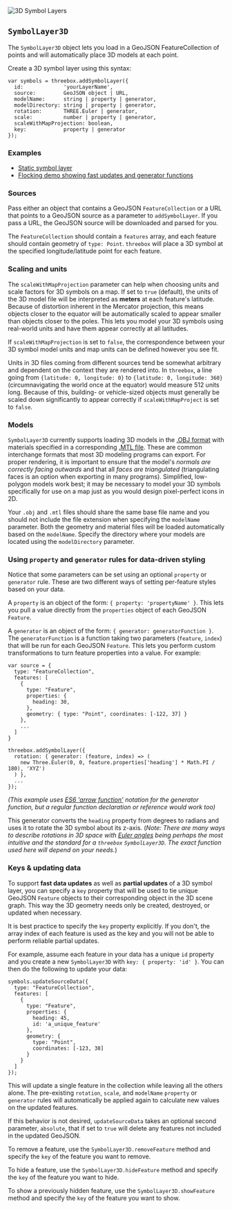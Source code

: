 ![3D Symbol Layers](img/features-3D-symbols.png)

## `SymbolLayer3D`

The `SymbolLayer3D` object lets you load in a GeoJSON FeatureCollection of points and will automatically place 3D models at each point.

Create a 3D symbol layer using this syntax:
```
var symbols = threebox.addSymbolLayer({
  id:             'yourLayerName',
  source:         GeoJSON object | URL,
  modelName:      string | property | generator,
  modelDirectory: string | property | generator,
  rotation:       THREE.Euler | generator,
  scale:          number | property | generator,
  scaleWithMapProjection: boolean,
  key:            property | generator
});
```

### Examples

- [Static symbol layer](../examples/SymbolLayer3D.html)
- [Flocking demo showing fast updates and generator functions](../examples/flocking.html)

### Sources

Pass either an object that contains a GeoJSON `FeatureCollection` or a URL that points to a GeoJSON source as a parameter to `addSymbolLayer`. If you pass a URL, the GeoJSON source will be downloaded and parsed for you.

The `FeatureCollection` should contain a `features` array, and each feature should contain geometry of `type: Point`. `threebox` will place a 3D symbol at the specified longitude/latitude point for each feature.

### Scaling and units

The `scaleWithMapProjection` parameter can help when choosing units and scale factors for 3D symbols on a map. If set to `true` (default), the units of the 3D model file will be interpreted as **meters** at each feature's latitude. Because of distortion inherent in the Mercator projection, this means objects closer to the equator will be automatically scaled to appear smaller than objects closer to the poles. This lets you model your 3D symbols using real-world units and have them appear correctly at all latitudes.

If `scaleWithMapProjection` is set to `false`, the correspondence between your 3D symbol model units and map units can be defined however you see fit.

Units in 3D files coming from different sources tend be somewhat arbitrary and dependent on the context they are rendered into. In `threebox`, a line going from `{latitude: 0, longitude: 0}` to `{latitude: 0, longitude: 360}` (circumnavigating the world once at the equator) would measure 512 units long. Because of this, building- or vehicle-sized objects must generally be scaled down significantly to appear correctly if `scaleWithMapProject` is set to `false`.

### Models

`SymbolLayer3D` currently supports loading 3D models in the [.OBJ format](https://en.wikipedia.org/wiki/Wavefront_.obj_file) with materials specified in a corresponding [.MTL file](https://en.wikipedia.org/wiki/Wavefront_.obj_file#Material_template_library). These are common interchange formats that most 3D modeling programs can export. For proper rendering, it is important to ensure that the model's *normals are correctly facing outwards* and that all *faces are triangulated* (triangulating faces is an option when exporting in many programs). Simplified, low-polygon models work best; it may be necessary to model your 3D symbols specifically for use on a map just as you would design pixel-perfect icons in 2D.

Your `.obj` and `.mtl` files should share the same base file name and you should not include the file extension when specifying the `modelName` parameter. Both the geometry and material files will be loaded automatically based on the `modelName`. Specify the directory where your models are located using the `modelDirectory` parameter.


### Using `property` and `generator` rules for data-driven styling
Notice that some parameters can be set using an optional `property` or `generator` rule. These are two different ways of setting per-feature styles based on your data.

A `property` is an object of the form: `{ property: 'propertyName' }`. This lets you pull a value directly from the `properties` object of each GeoJSON `Feature`.

A `generator` is an object of the form: `{ generator: generatorFunction }`. The `generatorFunction` is a function taking two parameters (`feature`, `index`) that will be run for each GeoJSON `Feature`. This lets you perform custom transformations to turn feature properties into a value. For example:

```
var source = {
  type: "FeatureCollection",
  features: [
    {
      type: "Feature",
      properties: {
        heading: 30,
      },
      geometry: { type: "Point", coordinates: [-122, 37] }
    },
    ...
  ]
}

threebox.addSymbolLayer({
  rotation: { generator: (feature, index) => (
    new Three.Euler(0, 0, feature.properties['heading'] * Math.PI / 180), 'XYZ')
  ) },
  ...
});
```

_(This example uses [ES6 'arrow function'](https://medium.com/ecmascript-2015/arrow-functions-bb08eeb11667) notation for the generator function, but a regular function declaration or reference would work too)_

This generator converts the `heading` property from degrees to radians and uses it to rotate the 3D symbol about its z-axis. (_Note: There are many ways to describe rotations in 3D space with [Euler angles](https://threejs.org/docs/#Reference/Math/Euler) being perhaps the most intuitive and the standard for a `threebox` `SymbolLayer3D`. The exact function used here will depend on your needs._)

### Keys & updating data
To support **fast data updates** as well as **partial updates** of a 3D symbol layer, you can specify a `key` property that will be used to tie unique GeoJSON `Feature` objects to their corresponding object in the 3D scene graph. This way the 3D geometry needs only be created, destroyed, or updated when necessary.

It is best practice to specify the `key` property explicitly. If you don't, the array index of each feature is used as the key and you will not be able to perform reliable partial updates.

For example, assume each feature in your data has a unique `id` property and you create a new `SymbolLayer3D` with `key: { property: 'id' }`. You can then do the following to update your data:

```
symbols.updateSourceData({
  type: "FeatureCollection",
  features: [
    {
      type: "Feature",
      properties: {
        heading: 45,
        id: 'a_unique_feature'
      },
      geometry: {
        type: "Point",
        coordinates: [-123, 38]
      }
    }
  ]
});
```

This will update a single feature in the collection while leaving all the others alone. The pre-existing `rotation`, `scale`, and `modelName` `property` or `generator` rules will automatically be applied again to calculate new values on the updated features.

If this behavior is not desired, `updateSourceData` takes an optional second parameter, `absolute`, that if set to `true` will delete any features not included in the updated GeoJSON.

To remove a feature, use the `SymbolLayer3D.removeFeature` method and specify the `key` of the feature you want to remove.

To hide a feature, use the `SymbolLayer3D.hideFeature` method and specify the `key` of the feature you want to hide.

To show a previously hidden feature, use the `SymbolLayer3D.showFeature` method and specify the `key` of the feature you want to show.
